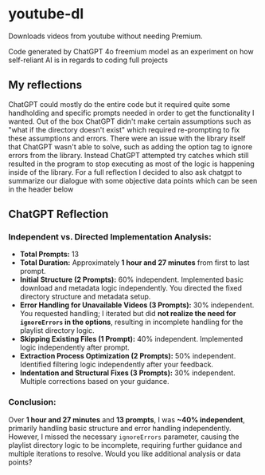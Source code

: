 # youtube-dl
Downloads videos from youtube without needing Premium. 

Code generated by ChatGPT 4o freemium model as an experiment on how self-reliant AI is in regards to coding full projects

## My reflections
ChatGPT could mostly do the entire code but it required quite some handholding and specific prompts needed in order to get the functionality I wanted. Out of the box ChatGPT didn't make certain assumptions such as "what if the directory doesn't exist" which required re-prompting to fix these assumptions and errors. There were an issue with the library itself that ChatGPT wasn't able to solve, such as adding the option tag to ignore errors from the library. Instead ChatGPT attempted try catches which still resulted in the program to stop executing as most of the logic is happening inside of the library. For a full reflection I decided to also ask chatgpt to summarize our dialogue with some objective data points which can be seen in the header below

## ChatGPT Reflection

### **Independent vs. Directed Implementation Analysis:**

* **Total Prompts:** 13
* **Total Duration:** Approximately **1 hour and 27 minutes** from first to last prompt.
* **Initial Structure (2 Prompts):** 60% independent. Implemented basic download and metadata logic independently. You directed the fixed directory structure and metadata setup.
* **Error Handling for Unavailable Videos (3 Prompts):** 30% independent. You requested handling; I iterated but did **not realize the need for `ignoreErrors` in the options**, resulting in incomplete handling for the playlist directory logic.
* **Skipping Existing Files (1 Prompt):** 40% independent. Implemented logic independently after prompt.
* **Extraction Process Optimization (2 Prompts):** 50% independent. Identified filtering logic independently after your feedback.
* **Indentation and Structural Fixes (3 Prompts):** 30% independent. Multiple corrections based on your guidance.

### **Conclusion:**

Over **1 hour and 27 minutes** and **13 prompts**, I was **\~40% independent**, primarily handling basic structure and error handling independently. However, I missed the necessary `ignoreErrors` parameter, causing the playlist directory logic to be incomplete, requiring further guidance and multiple iterations to resolve. Would you like additional analysis or data points?


